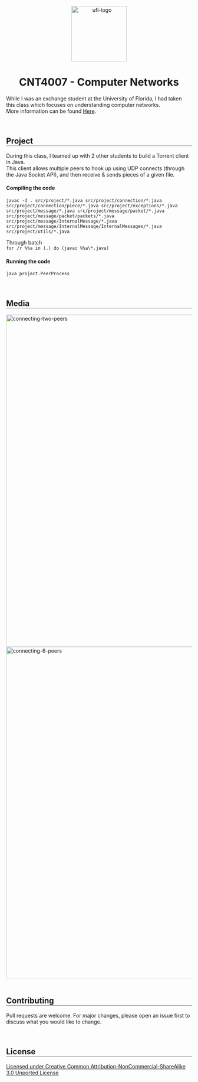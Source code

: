 <div align="center">
  <img src="https://upload.wikimedia.org/wikipedia/commons/thumb/8/8e/University_of_Florida_logo.svg/528px-University_of_Florida_logo.svg.png" alt="ufl-logo" height="150px" />
  <h1 align="center" style="border-bottom: none"><b>CNT4007 - Computer Networks</b></h1>

  <p align="left">
    While I was an exchange student at the University of Florida, I had taken this class which focuses on understanding computer networks.
    <br>
    More information can be found <a href="https://www.cise.ufl.edu/~helmy/F15/Syllabus-CNT4007-F15.pdf">Here</a>.
  </p>
</div>

<br>

<div align="left">
  <h2 align="left" style="border-bottom: 1px solid gray">Project</h2>

  During this class, I teamed up with 2 other students to build a Torrent client in Java.
  <br>
  This client allows multiple peers to hook up using UDP connects (through the Java Socket API), and then receive & sends pieces of a given file.

  
  #### Compiling the code
  ```javac -d . src/project/*.java src/project/connection/*.java src/project/connection/piece/*.java src/project/exceptions/*.java src/project/message/*.java src/project/message/packet/*.java src/project/message/packet/packets/*.java src/project/message/InternalMessage/*.java src/project/message/InternalMessage/InternalMessages/*.java src/project/utils/*.java ```
  <br>
  
  Through batch
  <br>
  ```for /r %%a in (.) do (javac %%a\*.java)```

  #### Running the code
  ```java project.PeerProcess```
</div>

<br>

<div align="left">
  <h2 align="left" style="border-bottom: 1px solid gray">Media</h2>

  <div align="left">
    <a href="./projects/09"><img src="./media/1.png" alt="connecting-two-peers" width="900px" /></a>
    <br>
    <a href="./projects/09"><img src="./media/2.png" alt="connecting-6-peers" width="900px" /></a>
  </div>
</div>

<br>

<div align="left">
  <h2 align="left" style="border-bottom: 1px solid gray">Contributing</h2>

  <p align="left">
    Pull requests are welcome. For major changes, please open an issue first to discuss what you would like to change.
  </p>
</div>

<br>

<div align="left">
  <h2 align="left" style="border-bottom: 1px solid gray">License</h2>

  <p align="left">
    <a href="https://creativecommons.org/licenses/by-nc-sa/3.0/">Licensed under Creative Common Attribution-NonCommercial-ShareAlike 3.0 Unported License</a>
  </p>
</div>
